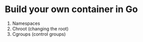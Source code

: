 # Build your own container in Go

1. Namespaces
2. Chroot (changing the root)
3. Cgroups (control groups)
